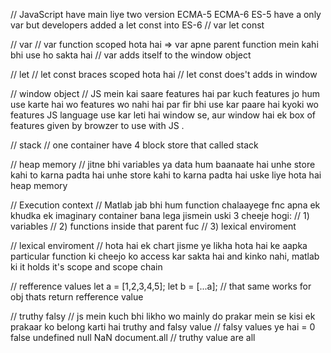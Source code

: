 // JavaScript have main liye two version ECMA-5 ECMA-6 ES-5 have a only var but developers added a let const into ES-6
// var let const

// var
// var function scoped hota hai => var apne parent function mein kahi bhi use ho sakta hai
// var adds itself to the window object

// let
// let const braces scoped hota hai
// let const does't adds in window

// window object
// JS mein kai saare features hai par kuch features jo hum use karte hai wo features wo nahi hai par fir bhi use kar paare hai kyoki wo features
JS language use kar leti hai window se, aur window hai ek box of features given by browzer to use with JS .

// stack
// one container have 4 block store that called stack

// heap memory
// jitne bhi variables ya data hum baanaate hai unhe store kahi to karna padta hai unhe store kahi to karna padta hai uske liye
hota hai heap memory

// Execution context
// Matlab jab bhi hum function chalaayege fnc apna ek khudka ek imaginary container bana lega jismein uski 3 cheeje hogi:
// 1) variables
// 2) functions inside that parent fuc
// 3) lexical enviroment

// lexical enviroment
// hota hai ek chart jisme ye likha hota hai ke aapka particular function ki cheejo ko access kar sakta hai and kinko nahi, matlab ki it holds it's scope and scope chain

// refference values
 let a = [1,2,3,4,5];
 let b = [...a];
// that same works for obj thats return refference value

// truthy  falsy
// js mein kuch bhi likho wo mainly do prakar mein se kisi ek prakaar ko belong karti hai truthy and falsy value
// falsy values ye hai = 0 false undefined null NaN document.all
// truthy value are all 

